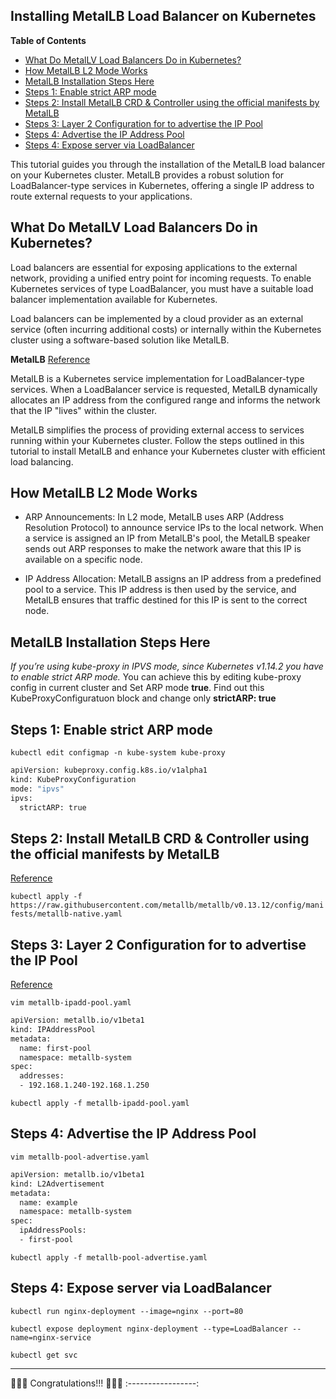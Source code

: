 <h2>Installing MetalLB Load Balancer on Kubernetes</h2>

**Table of Contents**

- [What Do MetalLV Load Balancers Do in Kubernetes?](#what-do-metallv-load-balancers-do-in-kubernetes)
- [How MetalLB L2 Mode Works](#how-metallb-l2-mode-works)
- [MetalLB Installation Steps Here](#metallb-installation-steps-here)
- [Steps 1: Enable strict ARP mode](#steps-1-enable-strict-arp-mode)
- [Steps 2: Install MetalLB CRD \& Controller using the official manifests by MetalLB](#steps-2-install-metallb-crd--controller-using-the-official-manifests-by-metallb)
- [Steps 3: Layer 2 Configuration for to advertise the IP Pool](#steps-3-layer-2-configuration-for-to-advertise-the-ip-pool)
- [Steps 4: Advertise the IP Address Pool](#steps-4-advertise-the-ip-address-pool)
- [Steps 4: Expose server via LoadBalancer](#steps-4-expose-server-via-loadbalancer)


This tutorial guides you through the installation of the MetalLB load balancer on your Kubernetes cluster. MetalLB provides a robust solution for LoadBalancer-type services in Kubernetes, offering a single IP address to route external requests to your applications.

## What Do MetalLV Load Balancers Do in Kubernetes?
Load balancers are essential for exposing applications to the external network, providing a unified entry point for incoming requests. To enable Kubernetes services of type LoadBalancer, you must have a suitable load balancer implementation available for Kubernetes.

Load balancers can be implemented by a cloud provider as an external service (often incurring additional costs) or internally within the Kubernetes cluster using a software-based solution like MetalLB.

**MetalLB**  [Reference](https://metallb.universe.tf/concepts/)

MetalLB is a Kubernetes service implementation for LoadBalancer-type services. When a LoadBalancer service is requested, MetalLB dynamically allocates an IP address from the configured range and informs the network that the IP "lives" within the cluster.

MetalLB simplifies the process of providing external access to services running within your Kubernetes cluster. Follow the steps outlined in this tutorial to install MetalLB and enhance your Kubernetes cluster with efficient load balancing.

## How MetalLB L2 Mode Works

- ARP Announcements: In L2 mode, MetalLB uses ARP (Address Resolution Protocol) to announce service IPs to the local network. When a service is assigned an IP from MetalLB's pool, the MetalLB speaker sends out ARP responses to make the network aware that this IP is available on a specific node.

- IP Address Allocation: MetalLB assigns an IP address from a predefined pool to a service. This IP address is then used by the service, and MetalLB ensures that traffic destined for this IP is sent to the correct node.

## MetalLB Installation Steps Here

*If you’re using kube-proxy in IPVS mode, since Kubernetes v1.14.2 you have to enable strict ARP mode.*
You can achieve this by editing kube-proxy config in current cluster and Set ARP mode **true**. Find out this KubeProxyConfiguratuon block and change only **strictARP: true**

## Steps 1: Enable strict ARP mode

`kubectl edit configmap -n kube-system kube-proxy`

```bash
apiVersion: kubeproxy.config.k8s.io/v1alpha1
kind: KubeProxyConfiguration
mode: "ipvs"
ipvs:
  strictARP: true
```

## Steps 2: Install MetalLB CRD & Controller using the official manifests by MetalLB
[Reference](https://metallb.universe.tf/installation/)

`kubectl apply -f https://raw.githubusercontent.com/metallb/metallb/v0.13.12/config/manifests/metallb-native.yaml`


## Steps 3: Layer 2 Configuration for to advertise the IP Pool
[Reference](https://metallb.universe.tf/configuration/#layer-2-configuration)

`vim metallb-ipadd-pool.yaml`

```bash
apiVersion: metallb.io/v1beta1
kind: IPAddressPool
metadata:
  name: first-pool
  namespace: metallb-system
spec:
  addresses:
  - 192.168.1.240-192.168.1.250
```

`kubectl apply -f metallb-ipadd-pool.yaml`

## Steps 4: Advertise the IP Address Pool

`vim metallb-pool-advertise.yaml`

```bash
apiVersion: metallb.io/v1beta1
kind: L2Advertisement
metadata:
  name: example
  namespace: metallb-system
spec:
  ipAddressPools:
  - first-pool
```

`kubectl apply -f metallb-pool-advertise.yaml`

## Steps 4: Expose server via LoadBalancer

`kubectl run nginx-deployment --image=nginx --port=80`

`kubectl expose deployment nginx-deployment --type=LoadBalancer --name=nginx-service`

`kubectl get svc`

---

🎉🎉🎉 Congratulations!!! 🎉🎉🎉
:-----------------: